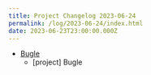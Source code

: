 ```yaml
---
title: Project Changelog 2023-06-24
permalink: /log/2023-06-24/index.html
date: 2023-06-23T23:00:00.000Z
---
```


- [Bugle](https://bugle.lol) 
    - [project] Bugle